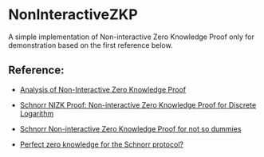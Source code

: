 # NonInteractiveZKP
A simple implementation of Non-interactive Zero Knowledge Proof only for demonstration based on the first reference below.


## Reference:

- [Analysis of Non-Interactive Zero Knowledge Proof](https://etd.ohiolink.edu/!etd.send_file?accession=ucin1535702372270471&disposition=inline)

- [Schnorr NIZK Proof: Non-interactive Zero Knowledge Proof for Discrete
                               Logarithm](https://tools.ietf.org/html/draft-hao-schnorr-01)

- [Schnorr Non-interactive Zero Knowledge Proof for not so dummies](https://blog.goodaudience.com/schnorr-non-interactive-zero-knowledge-proof-for-not-so-dummies-16c70b40e0c8)

- [Perfect zero knowledge for the Schnorr protocol?](https://crypto.stackexchange.com/questions/9997/perfect-zero-knowledge-for-the-schnorr-protocol)
